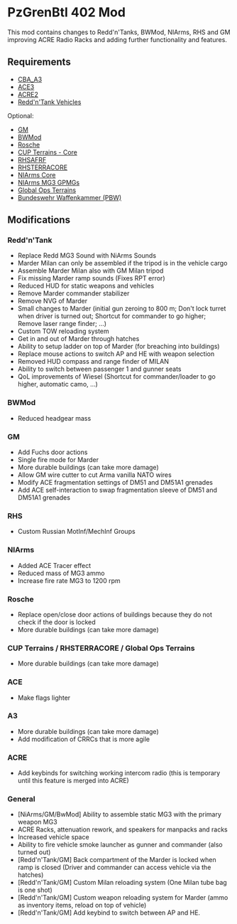# PzGrenBtl 402 Mod

This mod contains changes to Redd'n'Tanks, BWMod, NIArms, RHS and GM improving ACRE Radio Racks and adding further functionality and features.

## Requirements

- [CBA_A3](https://steamcommunity.com/sharedfiles/filedetails/?id=450814997)
- [ACE3](https://steamcommunity.com/sharedfiles/filedetails/?id=463939057)
- [ACRE2](https://steamcommunity.com/sharedfiles/filedetails/?id=751965892)
- [Redd'n'Tank Vehicles](https://steamcommunity.com/sharedfiles/filedetails/?id=1128145626)

Optional:
- [GM](https://store.steampowered.com/app/1042220/Arma_3_Creator_DLC_Global_Mobilization__Cold_War_Germany/)
- [BWMod](https://steamcommunity.com/sharedfiles/filedetails/?id=1200127537)
- [Rosche](https://steamcommunity.com/sharedfiles/filedetails/?id=1527410521)
- [CUP Terrains - Core](https://steamcommunity.com/sharedfiles/filedetails/?id=583496184)
- [RHSAFRF](https://steamcommunity.com/workshop/filedetails/?id=843425103)
- [RHSTERRACORE](https://steamcommunity.com/sharedfiles/filedetails/?id=2288691268)
- [NIArms Core](https://steamcommunity.com/sharedfiles/filedetails/?id=667454606)
- [NIArms MG3 GPMGs](https://steamcommunity.com/sharedfiles/filedetails/?id=774809509)
- [Global Ops Terrains](https://steamcommunity.com/sharedfiles/filedetails/?id=2917444360)
- [Bundeswehr Waffenkammer (PBW)](https://steamcommunity.com/sharedfiles/filedetails/?id=2693900325)

## Modifications

### Redd'n'Tank

- Replace Redd MG3 Sound with NiArms Sounds
- Marder Milan can only be assembled if the tripod is in the vehicle cargo
- Assemble Marder Milan also with GM Milan tripod
- Fix missing Marder ramp sounds (Fixes RPT error)
- Reduced HUD for static weapons and vehicles
- Remove Marder commander stabilizer
- Remove NVG of Marder
- Small changes to Marder (initial gun zeroing to 800 m; Don't lock turret when driver is turned out; Shortcut for commander to go higher; Remove laser range finder; ...)
- Custom TOW reloading system
- Get in and out of Marder through hatches
- Ability to setup ladder on top of Marder (for breaching into buildings)
- Replace mouse actions to switch AP and HE with weapon selection
- Removed HUD compass and range finder of MILAN
- Ability to switch between passenger 1 and gunner seats
- QoL improvements of Wiesel (Shortcut for commander/loader to go higher, automatic camo, ...)

### BWMod

- Reduced headgear mass

### GM

- Add Fuchs door actions
- Single fire mode for Marder
- More durable buildings (can take more damage)
- Allow GM wire cutter to cut Arma vanilla NATO wires
- Modify ACE fragmentation settings of DM51 and DM51A1 grenades
- Add ACE self-interaction to swap fragmentation sleeve of DM51 and DM51A1 grenades

### RHS

- Custom Russian MotInf/MechInf Groups

### NIArms

- Added ACE Tracer effect
- Reduced mass of MG3 ammo
- Increase fire rate MG3 to 1200 rpm

### Rosche

- Replace open/close door actions of buildings because they do not check if the door is locked
- More durable buildings (can take more damage)

### CUP Terrains / RHSTERRACORE / Global Ops Terrains

- More durable buildings (can take more damage)

### ACE

- Make flags lighter

### A3

- More durable buildings (can take more damage)
- Add modification of CRRCs that is more agile

### ACRE

- Add keybinds for switching working intercom radio (this is temporary until this feature is merged into ACRE)

### General

- [NiArms/GM/BwMod] Ability to assemble static MG3 with the primary weapon MG3
- ACRE Racks, attenuation rework, and speakers for manpacks and racks
- Increased vehicle space
- Ability to fire vehicle smoke launcher as gunner and commander (also turned out)
- [Redd'n'Tank/GM] Back compartment of the Marder is locked when ramp is closed (Driver and commander can access vehicle via the hatches)
- [Redd'n'Tank/GM] Custom Milan reloading system (One Milan tube bag is one shot)
- [Redd'n'Tank/GM] Custom weapon reloading system for Marder (ammo as inventory items, reload on top of vehicle)
- [Redd'n'Tank/GM] Add keybind to switch between AP and HE.
